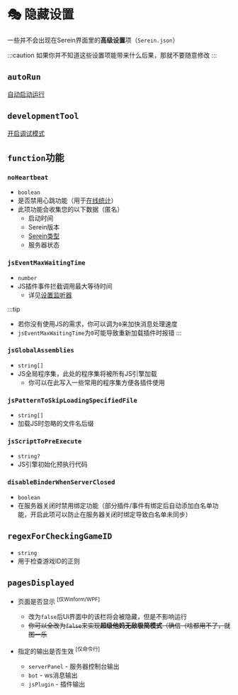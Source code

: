 # 🎭 隐藏设置

一些并不会出现在Serein界面里的**高级设置**项（`Serein.json`）

:::caution
如果你并不知道这些设置项能带来什么后果，那就不要随意修改
:::

## `autoRun`

[自动启动运行](../tutorial/autoRunOnStarted)

## `developmentTool`

[开启调试模式](../tutorial/debugMode)

## `function`功能

### `noHeartbeat`

- `boolean`
- 是否禁用心跳功能（用于[在线统计](/onlineCount)）
- 此项功能会收集您的以下数据（匿名）
  - 启动时间
  - Serein版本
  - [Serein类型](../tutorial/differenceBetweenVersions)
  - 服务器状态

### `jsEventMaxWaitingTime`

- `number`
- JS插件事件拦截调用最大等待时间
  - 详见[设置监听器](../development/function/serein#设置监听器)

:::tip

- 若你没有使用JS的需求，你可以调为`0`来加快消息处理速度
- `jsEventMaxWaitingTime`为`0`可能导致重新加载插件时报错
:::

### `jsGlobalAssemblies`

- `string[]`
- JS全局程序集，此处的程序集将被所有JS引擎加载
  - 你可以在此写入一些常用的程序集方便各插件使用

### `jsPatternToSkipLoadingSpecifiedFile`

- `string[]`
- 加载JS时忽略的文件名后缀

### `jsScriptToPreExecute`

- `string?`
- JS引擎初始化预执行代码

### `disableBinderWhenServerClosed`

- `boolean`
- 在服务器关闭时禁用绑定功能（部分插件/事件有绑定后自动添加白名单功能，开启此项可以防止在服务器关闭时绑定导致白名单未同步）

## `regexForCheckingGameID`

- `string`
- 用于检查游戏ID的正则

## `pagesDisplayed`

- 页面是否显示 <sup>[仅Winform/WPF]</sup>
  - 改为`false`后Ui界面中的该栏将会被隐藏，但是不影响运行
  - ~~你可以全改为`false`来实现**超级他妈无敌极简模式**（确信（啥都用不了，就图一乐~~


- 指定的输出是否生效 <sup>[仅命令行]</sup>
  - `serverPanel` - 服务器控制台输出
  - `bot` - ws消息输出
  - `jsPlugin` - 插件输出
